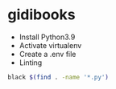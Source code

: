 # gidibooks

- Install Python3.9
- Activate virtualenv
- Create a .env file
- Linting
```bash
black $(find . -name '*.py')
```